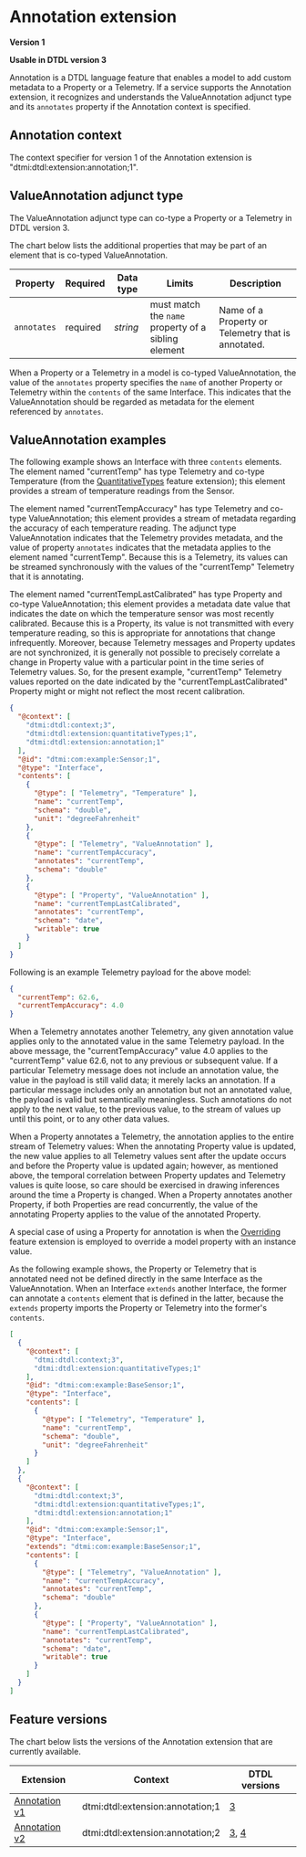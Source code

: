﻿# Annotation extension

**Version 1**

**Usable in DTDL version 3**

Annotation is a DTDL language feature that enables a model to add custom metadata to a Property or a Telemetry.
If a service supports the Annotation extension, it recognizes and understands the ValueAnnotation adjunct type and its `annotates` property if the Annotation context is specified.

## Annotation context

The context specifier for version 1 of the Annotation extension is "dtmi:dtdl:extension:annotation;1".

## ValueAnnotation adjunct type

The ValueAnnotation adjunct type can co-type a Property or a Telemetry in DTDL version 3.

The chart below lists the additional properties that may be part of an element that is co-typed ValueAnnotation.

| Property | Required | Data type | Limits | Description |
| --- | --- | --- | --- | --- |
| `annotates` | required | *string* | must match the `name` property of a sibling element | Name of a Property or Telemetry that is annotated. |

When a Property or a Telemetry in a model is co-typed ValueAnnotation, the value of the `annotates` property specifies the `name` of another Property or Telemetry within the `contents` of the same Interface.
This indicates that the ValueAnnotation should be regarded as metadata for the element referenced by `annotates`.

## ValueAnnotation examples

The following example shows an Interface with three `contents` elements.
The element named "currentTemp" has type Telemetry and co-type Temperature (from the [QuantitativeTypes](./DTDL.quantitativeTypes.v1.md) feature extension); this element provides a stream of temperature readings from the Sensor.

The element named "currentTempAccuracy" has type Telemetry and co-type ValueAnnotation; this element provides a stream of metadata regarding the accuracy of each temperature reading.
The adjunct type ValueAnnotation indicates that the Telemetry provides metadata, and the value of property `annotates` indicates that the metadata applies to the element named "currentTemp".
Because this is a Telemetry, its values can be streamed synchronously with the values of the "currentTemp" Telemetry that it is annotating.

The element named "currentTempLastCalibrated" has type Property and co-type ValueAnnotation; this element provides a metadata date value that indicates the date on which the temperature sensor was most recently calibrated.
Because this is a Property, its value is not transmitted with every temperature reading, so this is appropriate for annotations that change infrequently.
Moreover, because Telemetry messages and Property updates are not synchronized, it is generally not possible to precisely correlate a change in Property value with a particular point in the time series of Telemetry values.
So, for the present example, "currentTemp" Telemetry values reported on the date indicated by the "currentTempLastCalibrated" Property might or might not reflect the most recent calibration.

```json
{
  "@context": [
    "dtmi:dtdl:context;3",
    "dtmi:dtdl:extension:quantitativeTypes;1",
    "dtmi:dtdl:extension:annotation;1"
  ],
  "@id": "dtmi:com:example:Sensor;1",
  "@type": "Interface",
  "contents": [
    {
      "@type": [ "Telemetry", "Temperature" ],
      "name": "currentTemp",
      "schema": "double",
      "unit": "degreeFahrenheit"
    },
    {
      "@type": [ "Telemetry", "ValueAnnotation" ],
      "name": "currentTempAccuracy",
      "annotates": "currentTemp",
      "schema": "double"
    },
    {
      "@type": [ "Property", "ValueAnnotation" ],
      "name": "currentTempLastCalibrated",
      "annotates": "currentTemp",
      "schema": "date",
      "writable": true
    }
  ]
}
```

Following is an example Telemetry payload for the above model:

```json
{
  "currentTemp": 62.6,
  "currentTempAccuracy": 4.0
}
```

When a Telemetry annotates another Telemetry, any given annotation value applies only to the annotated value in the same Telemetry payload.
In the above message, the "currentTempAccuracy" value 4.0 applies to the "currentTemp" value 62.6, not to any previous or subsequent value.
If a particular Telemetry message does not include an annotation value, the value in the payload is still valid data; it merely lacks an annotation.
If a particular message includes only an annotation but not an annotated value, the payload is valid but semantically meaningless.
Such annotations do not apply to the next value, to the previous value, to the stream of values up until this point, or to any other data values.

When a Property annotates a Telemetry, the annotation applies to the entire stream of Telemetry values:
When the annotating Property value is updated, the new value applies to all Telemetry values sent after the update occurs and before the Property value is updated again; however, as mentioned above, the temporal correlation between Property updates and Telemetry values is quite loose, so care should be exercised in drawing inferences around the time a Property is changed.
When a Property annotates another Property, if both Properties are read concurrently, the value of the annotating Property applies to the value of the annotated Property.

A special case of using a Property for annotation is when the [Overriding](./DTDL.overriding.v1.md) feature extension is employed to override a model property with an instance value.

As the following example shows, the Property or Telemetry that is annotated need not be defined directly in the same Interface as the ValueAnnotation.
When an Interface `extends` another Interface, the former can annotate a `contents` element that is defined in the latter, because the `extends` property imports the Property or Telemetry into the former's `contents`.

```json
[
  {
    "@context": [
      "dtmi:dtdl:context;3",
      "dtmi:dtdl:extension:quantitativeTypes;1"
    ],
    "@id": "dtmi:com:example:BaseSensor;1",
    "@type": "Interface",
    "contents": [
      {
        "@type": [ "Telemetry", "Temperature" ],
        "name": "currentTemp",
        "schema": "double",
        "unit": "degreeFahrenheit"
      }
    ]
  },
  {
    "@context": [
      "dtmi:dtdl:context;3",
      "dtmi:dtdl:extension:quantitativeTypes;1",
      "dtmi:dtdl:extension:annotation;1"
    ],
    "@id": "dtmi:com:example:Sensor;1",
    "@type": "Interface",
    "extends": "dtmi:com:example:BaseSensor;1",
    "contents": [
      {
        "@type": [ "Telemetry", "ValueAnnotation" ],
        "name": "currentTempAccuracy",
        "annotates": "currentTemp",
        "schema": "double"
      },
      {
        "@type": [ "Property", "ValueAnnotation" ],
        "name": "currentTempLastCalibrated",
        "annotates": "currentTemp",
        "schema": "date",
        "writable": true
      }
    ]
  }
]
```

## Feature versions

The chart below lists the versions of the Annotation extension that are currently available.

| Extension | Context | DTDL versions |
| --- | --- | --- |
| [Annotation v1](./DTDL.annotation.v1.md) | dtmi:dtdl:extension:annotation;1 | [3](./DTDL.v3.md) |
| [Annotation v2](../v4/DTDL.annotation.v2.md) | dtmi:dtdl:extension:annotation;2 | [3](./DTDL.v3.md), [4](../v4/DTDL.v4.md) |

